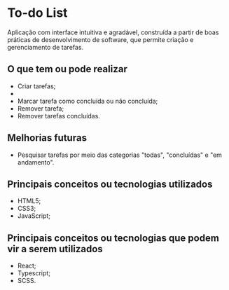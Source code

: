 # To-do List

Aplicação com interface intuitiva e agradável, construída a partir de boas práticas de desenvolvimento de software, que permite criação e gerenciamento de tarefas.

## O que tem ou pode realizar
* Criar tarefas;
* 
* Marcar tarefa como concluída ou não concluída;
* Remover tarefa;
* Remover tarefas concluídas.

## Melhorias futuras
* Pesquisar tarefas por meio das categorias "todas", "concluídas" e "em andamento".

## Principais conceitos ou tecnologias utilizados
* HTML5;
* CSS3;
* JavaScript;

## Principais conceitos ou tecnologias que podem vir a serem utilizados
* React;
* Typescript;
* SCSS.
